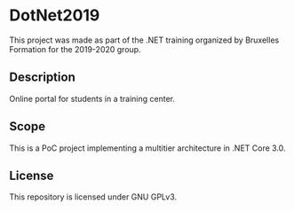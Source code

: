 # DotNet2019
This project was made as part of the .NET training organized by Bruxelles Formation for the 2019-2020 group.

## Description
Online portal for students in a training center.

## Scope
This is a PoC project implementing a multitier architecture in .NET Core 3.0.

## License
This repository is licensed under GNU GPLv3.
